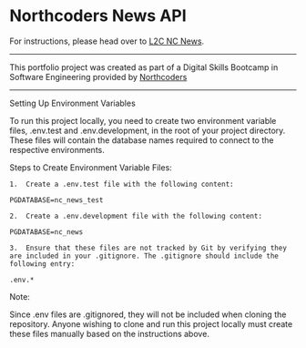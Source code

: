 # Northcoders News API

For instructions, please head over to [L2C NC News](https://l2c.northcoders.com/courses/be/nc-news).

--- 

This portfolio project was created as part of a Digital Skills Bootcamp in Software Engineering provided by [Northcoders](https://northcoders.com/)

___

Setting Up Environment Variables

To run this project locally, you need to create two environment variable files, .env.test and .env.development, in the root of your project directory. These files will contain the database names required to connect to the respective environments.

Steps to Create Environment Variable Files:

	1.	Create a .env.test file with the following content:

    PGDATABASE=nc_news_test

    2.	Create a .env.development file with the following content:

    PGDATABASE=nc_news

    3.	Ensure that these files are not tracked by Git by verifying they are included in your .gitignore. The .gitignore should include the following entry:

    .env.*

Note:

Since .env files are .gitignored, they will not be included when cloning the repository. Anyone wishing to clone and run this project locally must create these files manually based on the instructions above.